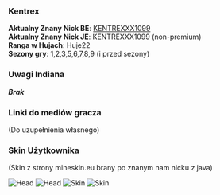 ### Kentrex

**Aktualny Znany Nick BE**: [KENTREXXX1099](https://account.xbox.com/pl-pl/profile?gamertag=KENTREXXX1099) <br>
**Aktualny Znany Nick JE**: KENTREXXX1099 (non-premium) <br>
**Ranga w Hujach**: Huje22 <br>
**Sezony gry**: 1,2,3,5,6,7,8,9 (i przed sezony) <br>

### Uwagi Indiana

***Brak***

### Linki do mediów gracza

(Do uzupełnienia własnego)

### Skin Użytkownika

(Skin z strony mineskin.eu brany po znanym nam nicku z java) <br>

![Head](https://mineskin.eu/headhelm/KENTREXXX1099/90.png)
![Head](https://mineskin.eu/head/KENTREXXX1099/90.png)
![Skin](https://mineskin.eu/armor/bust/KENTREXXX1099/90.png)
![Skin](https://mineskin.eu/bust/KENTREXXX1099/90.png)
